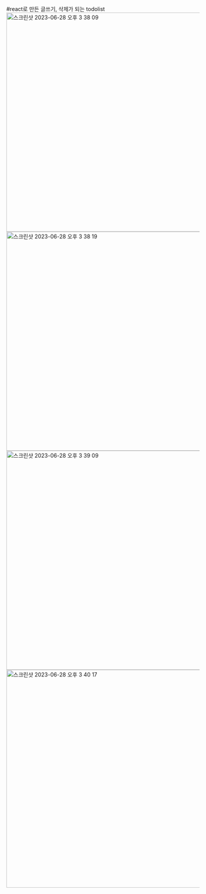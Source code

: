 #react로 만든 글쓰기, 삭제가 되는 todolist
<img width="572" alt="스크린샷 2023-06-28 오후 3 38 09" src="https://github.com/eunbeeeeee/todolist/assets/125331919/4fd4c4ab-9a2b-46a5-9ec6-1b464053b767">
<img width="572" alt="스크린샷 2023-06-28 오후 3 38 19" src="https://github.com/eunbeeeeee/todolist/assets/125331919/7c85e296-1e14-4db4-a450-9634db889af9">
<img width="572" alt="스크린샷 2023-06-28 오후 3 39 09" src="https://github.com/eunbeeeeee/todolist/assets/125331919/bb43f755-fe31-4aa1-980d-925a34c45c4a">
<img width="569" alt="스크린샷 2023-06-28 오후 3 40 17" src="https://github.com/eunbeeeeee/todolist/assets/125331919/93f5e63a-481b-4328-ae37-1db86a75e656">

